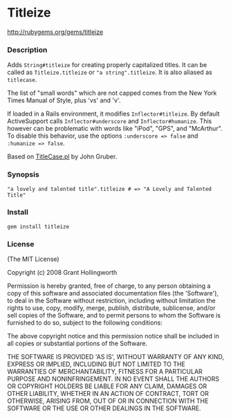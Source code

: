 # Titleize

http://rubygems.org/gems/titleize

### Description

Adds `String#titleize` for creating properly capitalized titles.
It can be called as `Titleize.titleize` or `"a string".titleize`. It is also
aliased as `titlecase`.

The list of "small words" which are not capped comes from the New York Times
Manual of Style, plus 'vs' and 'v'.

If loaded in a Rails environment, it modifies `Inflector#titleize`. By default
ActiveSupport calls `Inflector#underscore` and `Inflector#humanize`. This however
can be problematic with words like "iPod", "GPS", and "McArthur". To disable
this behavior, use the options `:underscore => false` and `:humanize => false`.

Based on [TitleCase.pl](http://daringfireball.net/2008/05/title_case) by John Gruber.

### Synopsis

`"a lovely and talented title".titleize # => "A Lovely and Talented Title"`

### Install

`gem install titleize`

### License

(The MIT License)

Copyright (c) 2008 Grant Hollingworth

Permission is hereby granted, free of charge, to any person obtaining
a copy of this software and associated documentation files (the
'Software'), to deal in the Software without restriction, including
without limitation the rights to use, copy, modify, merge, publish,
distribute, sublicense, and/or sell copies of the Software, and to
permit persons to whom the Software is furnished to do so, subject to
the following conditions:

The above copyright notice and this permission notice shall be
included in all copies or substantial portions of the Software.

THE SOFTWARE IS PROVIDED 'AS IS', WITHOUT WARRANTY OF ANY KIND,
EXPRESS OR IMPLIED, INCLUDING BUT NOT LIMITED TO THE WARRANTIES OF
MERCHANTABILITY, FITNESS FOR A PARTICULAR PURPOSE AND NONINFRINGEMENT.
IN NO EVENT SHALL THE AUTHORS OR COPYRIGHT HOLDERS BE LIABLE FOR ANY
CLAIM, DAMAGES OR OTHER LIABILITY, WHETHER IN AN ACTION OF CONTRACT,
TORT OR OTHERWISE, ARISING FROM, OUT OF OR IN CONNECTION WITH THE
SOFTWARE OR THE USE OR OTHER DEALINGS IN THE SOFTWARE.
